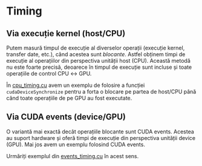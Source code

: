 # Timing

## Via execuție kernel (host/CPU)

Putem masură timpul de execuție al diverselor operații (execuție kernel,
transfer date, etc.), când acestea sunt *blocante*. Astfel obținem timpi de
execuție al operațiilor din perspectiva unității host (CPU). Această metodă
nu este foarte precisă, deoarece în timpul de execuție sunt incluse și toate
operațiile de control CPU ↔ GPU.

În [cpu_timing.cu](cpu_timing/cpu_timing.cu) avem un exemplu de folosire a
funcției `cudaDeviceSynchronize` pentru a forta o blocare pe partea de host/CPU
până când toate operațiile de pe GPU au fost executate. 

## Via CUDA events (device/GPU)

O variantă mai exactă decât operațiile blocante sunt CUDA events. Acestea
au suport hardware și oferă timpi de execuție din perspectiva unității device 
(GPU). Mai jos avem un exemplu folosind CUDA events. 

Urmăriți exemplul din [events_timing.cu](events_timing/events_timing.cu) în acest
sens.
